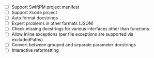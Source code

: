 - [ ] Support SwiftPM project menifest
- [ ] Support Xcode project
- [ ] Auto format docstrings
- [ ] Expert problems in other formats (JSON)
- [ ] Check missing docstrings for various interfaces other than functions
- [ ] Allow inline exceptions (per file exceptions are supported via excludedPaths)
- [ ] Convert between grouped and separate parameter docstrings
- [ ] Interactive reformatting
